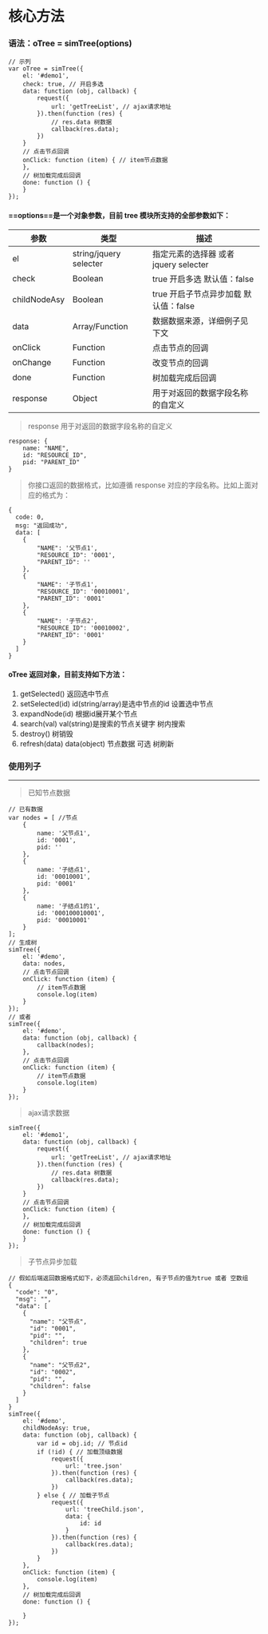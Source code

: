 # 核心方法
### 语法：oTree = simTree(options)

```
// 示列
var oTree = simTree({
    el: '#demo1',
    check: true, // 开启多选
    data: function (obj, callback) {
        request({
            url: 'getTreeList', // ajax请求地址
        }).then(function (res) {
            // res.data 树数据
            callback(res.data);
        })
    }
    // 点击节点回调
    onClick: function (item) { // item节点数据
    },
    // 树加载完成后回调
    done: function () {
    }
});
```
#### ==options==是一个对象参数，目前 tree 模块所支持的全部参数如下：

参数 | 类型 | 描述
---|---|---
el | string/jquery selecter|指定元素的选择器 或者jquery selecter
check | Boolean | true 开启多选 默认值：false
childNodeAsy | Boolean | true 开启子节点异步加载 默认值：false
data | Array/Function|数据数据来源，详细例子见下文
onClick | Function|点击节点的回调
onChange | Function | 改变节点的回调
done | Function|树加载完成后回调
response | Object|用于对返回的数据字段名称的自定义

> response 用于对返回的数据字段名称的自定义

```
response: {
    name: "NAME",
    id: "RESOURCE_ID",
    pid: "PARENT_ID"
}
```
> 你接口返回的数据格式，比如遵循 response 对应的字段名称。比如上面对应的格式为：

```
{
  code: 0,
  msg: "返回成功",
  data: [
    {
        "NAME": '父节点1',
        "RESOURCE_ID": '0001',
        "PARENT_ID": ''
    },
    {
        "NAME": '子节点1',
        "RESOURCE_ID": '00010001',
        "PARENT_ID": '0001'
    },
    {
        "NAME": '子节点2',
        "RESOURCE_ID": '00010002',
        "PARENT_ID": '0001'
    }
  ]
}
```

#### oTree 返回对象，目前支持如下方法：
1. getSelected()  返回选中节点
2. setSelected(id) id(string/array)是选中节点的id  设置选中节点
3. expandNode(id) 根据id展开某个节点
4. search(val) val(string)是搜索的节点关键字 树内搜索
5. destroy() 树销毁
6. refresh(data) data(object) 节点数据 可选 树刷新

### 使用列子

---

>已知节点数据

```
// 已有数据
var nodes = [ //节点
    {
        name: '父节点1',
        id: '0001',
        pid: ''
    },
    {
        name: '子结点1',
        id: '00010001',
        pid: '0001'
    },
    {
        name: '子结点1的1',
        id: '000100010001',
        pid: '00010001'
    }
];
// 生成树
simTree({
    el: '#demo',
    data: nodes,
    // 点击节点回调
    onClick: function (item) {
        // item节点数据
        console.log(item)
    }
});
// 或者
simTree({
    el: '#demo',
    data: function (obj, callback) {
        callback(nodes);
    },
    // 点击节点回调
    onClick: function (item) {
        // item节点数据
        console.log(item)
    }
});
```
> ajax请求数据

```
simTree({
    el: '#demo1',
    data: function (obj, callback) {
        request({
            url: 'getTreeList', // ajax请求地址
        }).then(function (res) {
            // res.data 树数据
            callback(res.data);
        })
    }
    // 点击节点回调
    onClick: function (item) {
    },
    // 树加载完成后回调
    done: function () {
    }
});
```
>子节点异步加载

```
// 假如后端返回数据格式如下，必须返回children, 有子节点的值为true 或者 空数组
{
  "code": "0",
  "msg": "",
  "data": [
    {
      "name": "父节点",
      "id": "0001",
      "pid": "",
      "children": true
    },
    {
      "name": "父节点2",
      "id": "0002",
      "pid": "",
      "children": false
    }
  ]
}
simTree({
    el: '#demo',
    childNodeAsy: true,
    data: function (obj, callback) {
        var id = obj.id; // 节点id
        if (!id) { // 加载顶级数据
            request({
                url: 'tree.json'
            }).then(function (res) {
                callback(res.data);
            })
        } else { // 加载子节点
            request({
                url: 'treeChild.json',
                data: {
                    id: id
                }
            }).then(function (res) {
                callback(res.data);
            })
        }
    },
    onClick: function (item) {
        console.log(item)
    },
    // 树加载完成后回调
    done: function () {

    }
});
```
